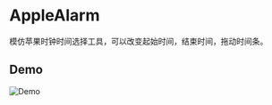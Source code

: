# AppleAlarm
模仿苹果时钟时间选择工具，可以改变起始时间，结束时间，拖动时间条。
## Demo
![Demo](https://github.com/WuDevin/AppleAlarm/blob/master/GifDemo/AppleAlram.gif)
